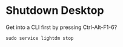 # Shutdown Desktop

Get into a CLI first by pressing Ctrl-Alt-F1-6?

```
sudo service lightdm stop
```

